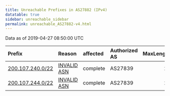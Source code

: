 ```yaml
---
title: Unreachable Prefixes in AS27882 (IPv4)
datatable: true
sidebar: unreachable_sidebar
permalink: unreachable_AS27882-v4.html
---
```


Data as of 2019-04-27 08:50:00 UTC


<div class="datatable-begin"></div>

| Prefix                                                     | Reason                                                                                                  | affected   | Authorized AS   |   MaxLength | Anchor                                         |   unreachable /24s |
|:-----------------------------------------------------------|:--------------------------------------------------------------------------------------------------------|:-----------|:----------------|------------:|:-----------------------------------------------|-------------------:|
| [200.107.240.0/22](https://stat.ripe.net/200.107.240.0/22) | [INVALID ASN](https://rpki-validator.ripe.net/announcement-preview?asn=AS27882&prefix=200.107.240.0/22) | complete   | AS27839         |          21 | [LACNIC](unreachable_LACNIC_RPKI_Root-v4.html) |                  4 |
| [200.107.244.0/22](https://stat.ripe.net/200.107.244.0/22) | [INVALID ASN](https://rpki-validator.ripe.net/announcement-preview?asn=AS27882&prefix=200.107.244.0/22) | complete   | AS27839         |          21 | [LACNIC](unreachable_LACNIC_RPKI_Root-v4.html) |                  4 |

<div class="datatable-end"></div>